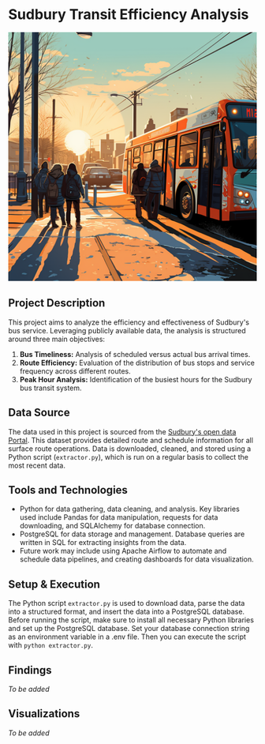 # Sudbury Transit Efficiency Analysis

![People leaving bus](public/canada%20bus.png?raw=true "Sudbury Transit Efficiency Analysis")

## Project Description
This project aims to analyze the efficiency and effectiveness of Sudbury's bus service. Leveraging publicly available data, the analysis is structured around three main objectives: 

1. **Bus Timeliness:** Analysis of scheduled versus actual bus arrival times.
2. **Route Efficiency:** Evaluation of the distribution of bus stops and service frequency across different routes.
3. **Peak Hour Analysis:** Identification of the busiest hours for the Sudbury bus transit system.

## Data Source
The data used in this project is sourced from the [Sudbury's open data Portal](http://sudbury.tmix.se/). This dataset provides detailed route and schedule information for all surface route operations. Data is downloaded, cleaned, and stored using a Python script (`extractor.py`), which is run on a regular basis to collect the most recent data.

## Tools and Technologies
* Python for data gathering, data cleaning, and analysis. Key libraries used include Pandas for data manipulation, requests for data downloading, and SQLAlchemy for database connection.
* PostgreSQL for data storage and management. Database queries are written in SQL for extracting insights from the data.
* Future work may include using Apache Airflow to automate and schedule data pipelines, and creating dashboards for data visualization.

## Setup & Execution
The Python script `extractor.py` is used to download data, parse the data into a structured format, and insert the data into a PostgreSQL database. Before running the script, make sure to install all necessary Python libraries and set up the PostgreSQL database. Set your database connection string as an environment variable in a .env file. Then you can execute the script with `python extractor.py`.

## Findings
_To be added_

## Visualizations
_To be added_
